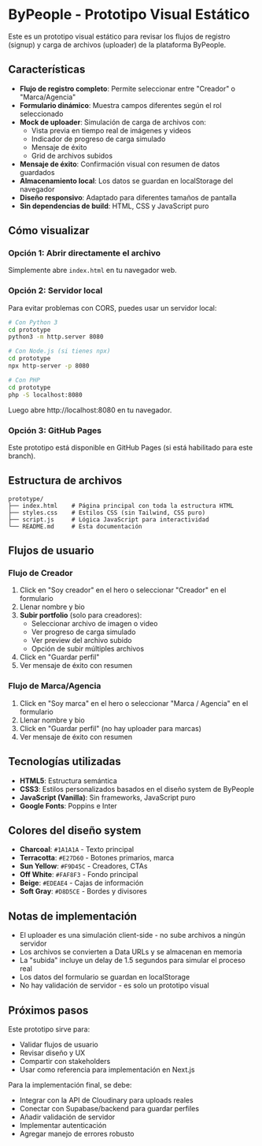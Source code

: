 # ByPeople - Prototipo Visual Estático

Este es un prototipo visual estático para revisar los flujos de registro (signup) y carga de archivos (uploader) de la plataforma ByPeople.

## Características

- **Flujo de registro completo**: Permite seleccionar entre "Creador" o "Marca/Agencia"
- **Formulario dinámico**: Muestra campos diferentes según el rol seleccionado
- **Mock de uploader**: Simulación de carga de archivos con:
  - Vista previa en tiempo real de imágenes y videos
  - Indicador de progreso de carga simulado
  - Mensaje de éxito
  - Grid de archivos subidos
- **Mensaje de éxito**: Confirmación visual con resumen de datos guardados
- **Almacenamiento local**: Los datos se guardan en localStorage del navegador
- **Diseño responsivo**: Adaptado para diferentes tamaños de pantalla
- **Sin dependencias de build**: HTML, CSS y JavaScript puro

## Cómo visualizar

### Opción 1: Abrir directamente el archivo
Simplemente abre `index.html` en tu navegador web.

### Opción 2: Servidor local
Para evitar problemas con CORS, puedes usar un servidor local:

```bash
# Con Python 3
cd prototype
python3 -m http.server 8080

# Con Node.js (si tienes npx)
cd prototype
npx http-server -p 8080

# Con PHP
cd prototype
php -S localhost:8080
```

Luego abre http://localhost:8080 en tu navegador.

### Opción 3: GitHub Pages
Este prototipo está disponible en GitHub Pages (si está habilitado para este branch).

## Estructura de archivos

```
prototype/
├── index.html    # Página principal con toda la estructura HTML
├── styles.css    # Estilos CSS (sin Tailwind, CSS puro)
├── script.js     # Lógica JavaScript para interactividad
└── README.md     # Esta documentación
```

## Flujos de usuario

### Flujo de Creador
1. Click en "Soy creador" en el hero o seleccionar "Creador" en el formulario
2. Llenar nombre y bio
3. **Subir portfolio** (solo para creadores):
   - Seleccionar archivo de imagen o video
   - Ver progreso de carga simulado
   - Ver preview del archivo subido
   - Opción de subir múltiples archivos
4. Click en "Guardar perfil"
5. Ver mensaje de éxito con resumen

### Flujo de Marca/Agencia
1. Click en "Soy marca" en el hero o seleccionar "Marca / Agencia" en el formulario
2. Llenar nombre y bio
3. Click en "Guardar perfil" (no hay uploader para marcas)
4. Ver mensaje de éxito con resumen

## Tecnologías utilizadas

- **HTML5**: Estructura semántica
- **CSS3**: Estilos personalizados basados en el diseño system de ByPeople
- **JavaScript (Vanilla)**: Sin frameworks, JavaScript puro
- **Google Fonts**: Poppins e Inter

## Colores del diseño system

- **Charcoal**: `#1A1A1A` - Texto principal
- **Terracotta**: `#E27D60` - Botones primarios, marca
- **Sun Yellow**: `#F9D45C` - Creadores, CTAs
- **Off White**: `#FAF8F3` - Fondo principal
- **Beige**: `#EDEAE4` - Cajas de información
- **Soft Gray**: `#D8D5CE` - Bordes y divisores

## Notas de implementación

- El uploader es una simulación client-side - no sube archivos a ningún servidor
- Los archivos se convierten a Data URLs y se almacenan en memoria
- La "subida" incluye un delay de 1.5 segundos para simular el proceso real
- Los datos del formulario se guardan en localStorage
- No hay validación de servidor - es solo un prototipo visual

## Próximos pasos

Este prototipo sirve para:
- Validar flujos de usuario
- Revisar diseño y UX
- Compartir con stakeholders
- Usar como referencia para implementación en Next.js

Para la implementación final, se debe:
- Integrar con la API de Cloudinary para uploads reales
- Conectar con Supabase/backend para guardar perfiles
- Añadir validación de servidor
- Implementar autenticación
- Agregar manejo de errores robusto
